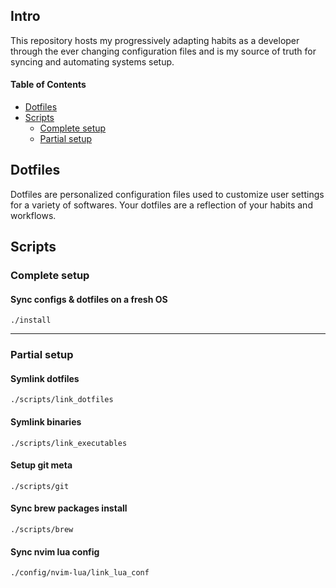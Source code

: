 ## Intro
This repository hosts my progressively adapting habits as a developer through the ever changing configuration files and is my source of truth for syncing and automating systems setup.

#### Table of Contents
- [Dotfiles](#dotfiles)
- [Scripts](#scripts)
  - [Complete setup](#complete-setup)
  - [Partial setup](#partial-setup)

## Dotfiles
Dotfiles are personalized configuration files used to customize user settings for a variety of softwares. Your dotfiles are a reflection of your habits and workflows.

## Scripts
### Complete setup
#### Sync configs & dotfiles on a fresh OS
`./install`

---

### Partial setup
#### Symlink dotfiles
`./scripts/link_dotfiles`

#### Symlink binaries
`./scripts/link_executables`

#### Setup git meta
`./scripts/git`

#### Sync brew packages install
`./scripts/brew`

#### Sync nvim lua config
`./config/nvim-lua/link_lua_conf`

